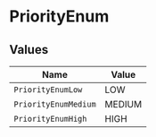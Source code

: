 # PriorityEnum


## Values

| Name                 | Value                |
| -------------------- | -------------------- |
| `PriorityEnumLow`    | LOW                  |
| `PriorityEnumMedium` | MEDIUM               |
| `PriorityEnumHigh`   | HIGH                 |